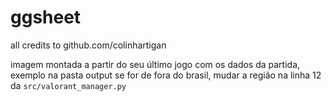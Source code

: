# ggsheet
 all credits to github.com/colinhartigan

 imagem montada a partir do seu último jogo com os dados da partida, exemplo na pasta output
 se for de fora do brasil, mudar a região na linha 12 da ``src/valorant_manager.py``
